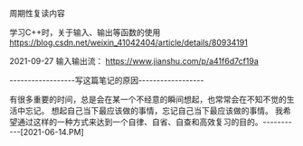 周期性复读内容

学习C++时，关于输入、输出等函数的使用
https://blog.csdn.net/weixin_41042404/article/details/80934191

2021-09-27
输入输出流：
https://www.jianshu.com/p/a41f6d7cf19a

------------------写这篇笔记的原因------------------

有很多重要的时间，总是会在某一个不经意的瞬间想起，也常常会在不知不觉的生活中忘记。
想起自己当下最应该做的事情，忘记自己当下最应该做的事情。
我希望通过这样的一种方式来达到一个自律、自省、自查和高效复习的目的。-----------[2021-06-14.PM]
